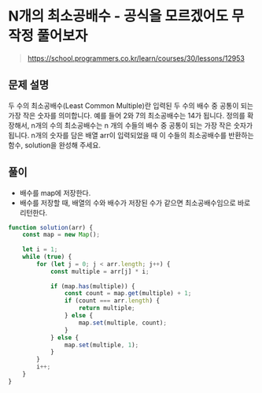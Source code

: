 # N개의 최소공배수 - 공식을 모르겠어도 무작정 풀어보자
> https://school.programmers.co.kr/learn/courses/30/lessons/12953

## 문제 설명
두 수의 최소공배수(Least Common Multiple)란 입력된 두 수의 배수 중 공통이 되는 가장 작은 숫자를 의미합니다. 예를 들어 2와 7의 최소공배수는 14가 됩니다. 정의를 확장해서, n개의 수의 최소공배수는 n 개의 수들의 배수 중 공통이 되는 가장 작은 숫자가 됩니다. n개의 숫자를 담은 배열 arr이 입력되었을 때 이 수들의 최소공배수를 반환하는 함수, solution을 완성해 주세요.

## 풀이
- 배수를 map에 저장한다.
- 배수를 저장할 때, 배열의 수와 배수가 저장된 수가 같으면 최소공배수임으로 바로 리턴한다.

```js
function solution(arr) {
    const map = new Map();
    
    let i = 1;
    while (true) {
        for (let j = 0; j < arr.length; j++) {
            const multiple = arr[j] * i;
            
            if (map.has(multiple)) {
                const count = map.get(multiple) + 1;
                if (count === arr.length) {
                    return multiple;
                } else {
                    map.set(multiple, count);
                }
            } else {
                map.set(multiple, 1);
            }
        }
        i++;
    }
}
```
